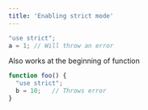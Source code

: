 ```yaml
---
title: 'Enabling strict mode'
---
```

```js
"use strict";
a = 1; // Will throw an error
```

Also works at the beginning of function
```js
function foo() {
  "use strict";
  b = 10;   // Throws error
}
```
